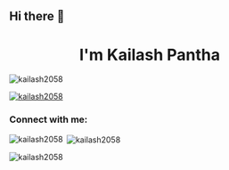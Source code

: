 ## Hi there 👋

<!--
**kailash2058/kailash2058** is a ✨ _special_ ✨ repository because its `README.md` (this file) appears on your GitHub profile.

Here are some ideas to get you started:

- 🔭 I’m currently working on ...
- 🌱 I’m currently learning ...
- 👯 I’m looking to collaborate on ...
- 🤔 I’m looking for help with ...
- 💬 Ask me about ...
- 📫 How to reach me: ...
- 😄 Pronouns: ...
- ⚡ Fun fact: ...
-->


<h1 align="center">I'm Kailash Pantha</h1>
<p align="left"> <img src="https://komarev.com/ghpvc/?username=kailash2058&label=Profile%20views&color=0e75b6&style=flat" alt="kailash2058" /> </p>

<p align="left"> <a href="https://github.com/ryo-ma/github-profile-trophy"><img src="https://github-profile-trophy.vercel.app/?username=kailash2058" alt="kailash2058" /></a> </p>

<h3 align="left">Connect with me:</h3>
<p align="left">
</p>

<p><img align="left" src="https://github-readme-stats.vercel.app/api/top-langs?username=kailash2058&show_icons=true&locale=en&layout=compact" alt="kailash2058" /></p>

<p>&nbsp;<img align="center" src="https://github-readme-stats.vercel.app/api?username=kailash2058&show_icons=true&locale=en" alt="kailash2058" /></p>

<p><img align="center" src="https://github-readme-streak-stats.herokuapp.com/?user=kailash2058&" alt="kailash2058" /></p>

